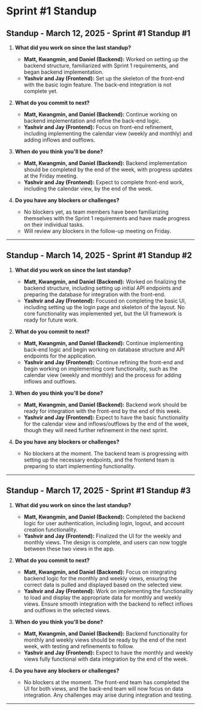 # Sprint #1 Standup

## Standup - March 12, 2025 - Sprint #1 Standup #1

1. **What did you work on since the last standup?**  
   - **Matt, Kwangmin, and Daniel (Backend):** Worked on setting up the backend structure, familiarized with Sprint 1 requirements, and began backend implementation.  
   - **Yashvir and Jay (Frontend):** Set up the skeleton of the front-end with the basic login feature. The back-end integration is not complete yet.

2. **What do you commit to next?**  
   - **Matt, Kwangmin, and Daniel (Backend):** Continue working on backend implementation and refine the back-end logic.  
   - **Yashvir and Jay (Frontend):** Focus on front-end refinement, including implementing the calendar view (weekly and monthly) and adding inflows and outflows.

3. **When do you think you'll be done?**  
   - **Matt, Kwangmin, and Daniel (Backend):** Backend implementation should be completed by the end of the week, with progress updates at the Friday meeting.  
   - **Yashvir and Jay (Frontend):** Expect to complete front-end work, including the calendar view, by the end of the week.

4. **Do you have any blockers or challenges?**  
   - No blockers yet, as team members have been familiarizing themselves with the Sprint 1 requirements and have made progress on their individual tasks.  
   - Will review any blockers in the follow-up meeting on Friday.

---

## Standup - March 14, 2025 - Sprint #1 Standup #2

1. **What did you work on since the last standup?**  
   - **Matt, Kwangmin, and Daniel (Backend):** Worked on finalizing the backend structure, including setting up initial API endpoints and preparing the database for integration with the front-end.  
   - **Yashvir and Jay (Frontend):** Focused on completing the basic UI, including setting up the login page and skeleton of the layout. No core functionality was implemented yet, but the UI framework is ready for future work.

2. **What do you commit to next?**  
   - **Matt, Kwangmin, and Daniel (Backend):** Continue implementing back-end logic and begin working on database structure and API endpoints for the application.  
   - **Yashvir and Jay (Frontend):** Continue refining the front-end and begin working on implementing core functionality, such as the calendar view (weekly and monthly) and the process for adding inflows and outflows.

3. **When do you think you'll be done?**  
   - **Matt, Kwangmin, and Daniel (Backend):** Backend work should be ready for integration with the front-end by the end of this week.  
   - **Yashvir and Jay (Frontend):** Expect to have the basic functionality for the calendar view and inflows/outflows by the end of the week, though they will need further refinement in the next sprint.

4. **Do you have any blockers or challenges?**  
   - No blockers at the moment. The backend team is progressing with setting up the necessary endpoints, and the frontend team is preparing to start implementing functionality.

---

## Standup - March 17, 2025 - Sprint #1 Standup #3

1. **What did you work on since the last standup?**  
   - **Matt, Kwangmin, and Daniel (Backend):** Completed the backend logic for user authentication, including login, logout, and account creation functionality.  
   - **Yashvir and Jay (Frontend):** Finalized the UI for the weekly and monthly views. The design is complete, and users can now toggle between these two views in the app.

2. **What do you commit to next?**  
   - **Matt, Kwangmin, and Daniel (Backend):** Focus on integrating backend logic for the monthly and weekly views, ensuring the correct data is pulled and displayed based on the selected view.  
   - **Yashvir and Jay (Frontend):** Work on implementing the functionality to load and display the appropriate data for monthly and weekly views. Ensure smooth integration with the backend to reflect inflows and outflows in the selected views.

3. **When do you think you'll be done?**  
   - **Matt, Kwangmin, and Daniel (Backend):** Backend functionality for monthly and weekly views should be ready by the end of the next week, with testing and refinements to follow.  
   - **Yashvir and Jay (Frontend):** Expect to have the monthly and weekly views fully functional with data integration by the end of the week.

4. **Do you have any blockers or challenges?**  
   - No blockers at the moment. The front-end team has completed the UI for both views, and the back-end team will now focus on data integration. Any challenges may arise during integration and testing.

---
